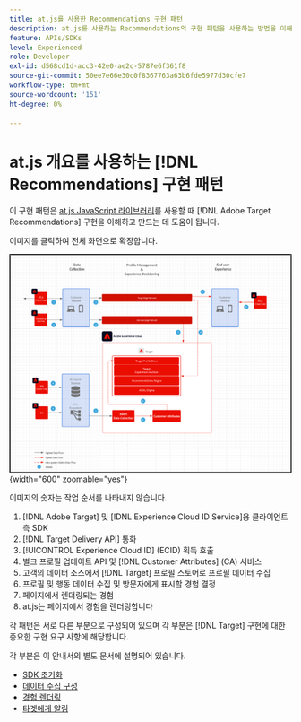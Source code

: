 ```yaml
---
title: at.js를 사용한 Recommendations 구현 패턴
description: at.js를 사용하는 Recommendations의 구현 패턴을 사용하는 방법을 이해합니다
feature: APIs/SDKs
level: Experienced
role: Developer
exl-id: d568cd1d-acc3-42e0-ae2c-5787e6f361f8
source-git-commit: 50ee7e66e30c0f8367763a63b6fde5977d30cfe7
workflow-type: tm+mt
source-wordcount: '151'
ht-degree: 0%

---
```


# at.js 개요를 사용하는 [!DNL Recommendations] 구현 패턴

이 구현 패턴은 [at.js JavaScript 라이브러리](/help/dev/implement/client-side/atjs/how-atjs-works/overview.md)를 사용할 때 [!DNL Adobe Target Recommendations] 구현을 이해하고 만드는 데 도움이 됩니다.

이미지를 클릭하여 전체 화면으로 확장합니다.

![Adobe Target 아키텍처 다이어그램](/help/dev/patterns/assets/architecture-chart.png){width="600" zoomable="yes"}

이미지의 숫자는 작업 순서를 나타내지 않습니다.

1. [!DNL Adobe Target] 및 [!DNL Experience Cloud ID Service]용 클라이언트측 SDK
1. [!DNL Target Delivery API] 통화
1. [!UICONTROL Experience Cloud ID] (ECID) 획득 호출
1. 벌크 프로필 업데이트 API 및 [!DNL Customer Attributes] (CA) 서비스
1. 고객의 데이터 소스에서 [!DNL Target] 프로필 스토어로 프로필 데이터 수집
1. 프로필 및 행동 데이터 수집 및 방문자에게 표시할 경험 결정
1. 페이지에서 렌더링되는 경험
1. at.js는 페이지에서 경험을 렌더링합니다

각 패턴은 서로 다른 부분으로 구성되어 있으며 각 부분은 [!DNL Target] 구현에 대한 중요한 구현 요구 사항에 해당합니다.

각 부분은 이 안내서의 별도 문서에 설명되어 있습니다.

* [SDK 초기화](/help/dev/patterns/recs-atjs/initialize-sdk.md)
* [데이터 수집 구성](/help/dev/patterns/recs-atjs/data-collection.md)
* [경험 렌더링](/help/dev/patterns/recs-atjs/render-experiences.md)
* [타겟에게 알림](/help/dev/patterns/recs-atjs/notify-target.md)
